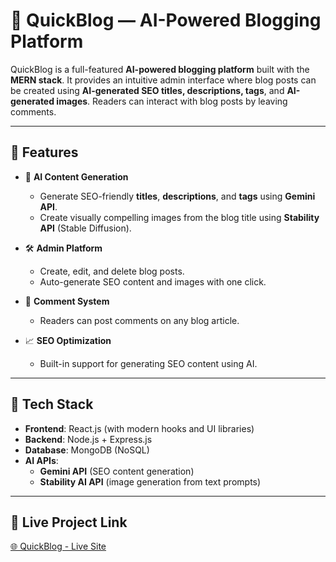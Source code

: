 # 📝 QuickBlog — AI-Powered Blogging Platform

QuickBlog is a full-featured **AI-powered blogging platform** built with the **MERN stack**. It provides an intuitive admin interface where blog posts can be created using **AI-generated SEO titles, descriptions, tags**, and **AI-generated images**. Readers can interact with blog posts by leaving comments.

---

## 🚀 Features

- 🧠 **AI Content Generation**
  - Generate SEO-friendly **titles**, **descriptions**, and **tags** using **Gemini API**.
  - Create visually compelling images from the blog title using **Stability API** (Stable Diffusion).
  
- 🛠️ **Admin Platform**
  - Create, edit, and delete blog posts.
  - Auto-generate SEO content and images with one click.

- 💬 **Comment System**
  - Readers can post comments on any blog article.

- 📈 **SEO Optimization**
  - Built-in support for generating SEO content using AI.
  
---

## 🧰 Tech Stack

- **Frontend**: React.js (with modern hooks and UI libraries)
- **Backend**: Node.js + Express.js
- **Database**: MongoDB (NoSQL)
- **AI APIs**:
  - **Gemini API** (SEO content generation)
  - **Stability AI API** (image generation from text prompts)

---

## 🔗 Live Project Link

[🌐 QuickBlog - Live Site](https://quick-blog-anuj-mishra.vercel.app/)  
